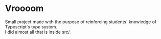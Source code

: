 # Vroooom

Small project made with the purpose of reinforcing students' knowledge of Typescript's type system. <br>
I did almost all that is inside src/. 
